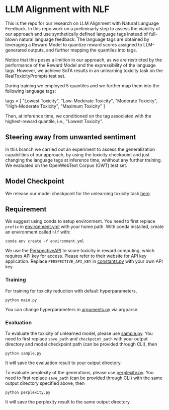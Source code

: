 # LLM Alignment with NLF

This is the repo for our research on LLM Alignment with Natural Language Feedback. In this repo work on a preliminarly step to assess the viability of our approach and use synthetically defined language tags instead of full-blown natural language feedback. The language tags are obtained by leveraging a Reward Model to quantize reward scores assigned to LLM-generared outputs, and further mapping the quantiles into tags.

Notice that this poses a limition in our approach, as we are restricted by the performance of the Reward Model and the expressibility of the language tags. However, we achieve SoTA results in an unlearning toxicity task on the RealToxicityPrompts test set.

During training we employed 5 quantiles and we further map them into the following language tags:

tags = [
        "Lowest Toxicity",
        "Low-Moderate Toxicity",
        "Moderate Toxicity",
        "High-Moderate Toxicity",
        "Maximum Toxicity"
    ]

Then, at inference time, we conditioned on the tag associated with the highest-reward quantile, i.e., "Lowest Toxicity".

## Steering away from unwanted sentiment

In this branch we carried out an experiment to assess the generalization capabilities of our approach, by using the toxicity checkpoint and just changing the language tags at inference time, whithout any further training. We evaluated on the OpenWebText Corpus (OWT) test set.

## Model Checkpoint

We release our model checkpoint for the unlearning toxicity task [here](gdrive_link).

## Requirement
We suggest using conda to setup environment. You need to first replace ``prefix`` in [environment.yml](environment.yml) with your home path. With conda installed, create an environment called `nlf` with:
```
conda env create -f environment.yml
```

We use the [PerspectiveAPI](https://github.com/conversationai/perspectiveapi) to score toxicity in reward computing, which requires API key for access.
Please refer to their website for API key application. Replace `PERSPECTIVE_API_KEY` in [constants.py](utils/constants.py) with your own API key.

### Training

For training for toxicity reduction with default hyperparameters,
```
python main.py
```
You can change hyperparameters in [arguments.py](arguments.py) via argparse.

### Evaluation

To evaluate the toxicity of unlearned model, please use [sample.py](sample.py). You need to first replace ``save_path`` and ``checkpoint_path`` with your output directory and model checkpoint path (can be provided through CLI), then
```
python sample.py
```
It will save the evaluation result to your output directory.

To evaluate perplexity of the generations, please use [perplexity.py](perplexity.py). You need to first replace ``save_path`` (can be provided through CLI) with the same output directory specified above, then
```
python perplexity.py
```
It will save the perplexity result to the same output directory.



